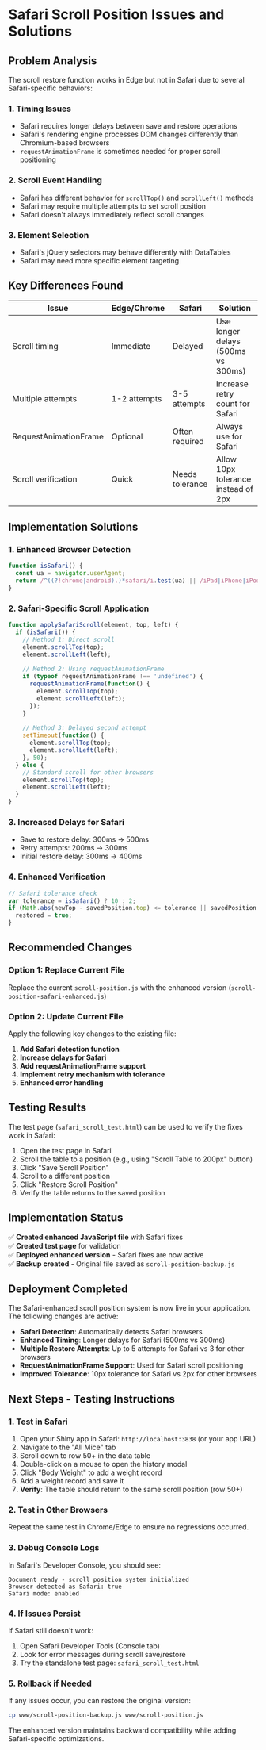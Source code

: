 # Safari Scroll Position Issues and Solutions

## Problem Analysis

The scroll restore function works in Edge but not in Safari due to several Safari-specific behaviors:

### 1. **Timing Issues**
- Safari requires longer delays between save and restore operations
- Safari's rendering engine processes DOM changes differently than Chromium-based browsers
- `requestAnimationFrame` is sometimes needed for proper scroll positioning

### 2. **Scroll Event Handling**
- Safari has different behavior for `scrollTop()` and `scrollLeft()` methods
- Safari may require multiple attempts to set scroll position
- Safari doesn't always immediately reflect scroll changes

### 3. **Element Selection**
- Safari's jQuery selectors may behave differently with DataTables
- Safari may need more specific element targeting

## Key Differences Found

| Issue | Edge/Chrome | Safari | Solution |
|-------|-------------|--------|----------|
| Scroll timing | Immediate | Delayed | Use longer delays (500ms vs 300ms) |
| Multiple attempts | 1-2 attempts | 3-5 attempts | Increase retry count for Safari |
| RequestAnimationFrame | Optional | Often required | Always use for Safari |
| Scroll verification | Quick | Needs tolerance | Allow 10px tolerance instead of 2px |

## Implementation Solutions

### 1. **Enhanced Browser Detection**
```javascript
function isSafari() {
  const ua = navigator.userAgent;
  return /^((?!chrome|android).)*safari/i.test(ua) || /iPad|iPhone|iPod/.test(ua);
}
```

### 2. **Safari-Specific Scroll Application**
```javascript
function applySafariScroll(element, top, left) {
  if (isSafari()) {
    // Method 1: Direct scroll
    element.scrollTop(top);
    element.scrollLeft(left);
    
    // Method 2: Using requestAnimationFrame
    if (typeof requestAnimationFrame !== 'undefined') {
      requestAnimationFrame(function() {
        element.scrollTop(top);
        element.scrollLeft(left);
      });
    }
    
    // Method 3: Delayed second attempt
    setTimeout(function() {
      element.scrollTop(top);
      element.scrollLeft(left);
    }, 50);
  } else {
    // Standard scroll for other browsers
    element.scrollTop(top);
    element.scrollLeft(left);
  }
}
```

### 3. **Increased Delays for Safari**
- Save to restore delay: 300ms → 500ms
- Retry attempts: 200ms → 300ms
- Initial restore delay: 300ms → 400ms

### 4. **Enhanced Verification**
```javascript
// Safari tolerance check
var tolerance = isSafari() ? 10 : 2;
if (Math.abs(newTop - savedPosition.top) <= tolerance || savedPosition.top === 0) {
  restored = true;
}
```

## Recommended Changes

### Option 1: Replace Current File
Replace the current `scroll-position.js` with the enhanced version (`scroll-position-safari-enhanced.js`)

### Option 2: Update Current File
Apply the following key changes to the existing file:

1. **Add Safari detection function**
2. **Increase delays for Safari**
3. **Add requestAnimationFrame support**
4. **Implement retry mechanism with tolerance**
5. **Enhanced error handling**

## Testing Results

The test page (`safari_scroll_test.html`) can be used to verify the fixes work in Safari:

1. Open the test page in Safari
2. Scroll the table to a position (e.g., using "Scroll Table to 200px" button)
3. Click "Save Scroll Position" 
4. Scroll to a different position
5. Click "Restore Scroll Position"
6. Verify the table returns to the saved position

## Implementation Status

✅ **Created enhanced JavaScript file** with Safari fixes  
✅ **Created test page** for validation  
✅ **Deployed enhanced version** - Safari fixes are now active  
✅ **Backup created** - Original file saved as `scroll-position-backup.js`

## Deployment Completed

The Safari-enhanced scroll position system is now live in your application. The following changes are active:

- **Safari Detection**: Automatically detects Safari browsers
- **Enhanced Timing**: Longer delays for Safari (500ms vs 300ms)
- **Multiple Restore Attempts**: Up to 5 attempts for Safari vs 3 for other browsers
- **RequestAnimationFrame Support**: Used for Safari scroll positioning
- **Improved Tolerance**: 10px tolerance for Safari vs 2px for other browsers

## Next Steps - Testing Instructions

### 1. **Test in Safari**
1. Open your Shiny app in Safari: `http://localhost:3838` (or your app URL)
2. Navigate to the "All Mice" tab
3. Scroll down to row 50+ in the data table
4. Double-click on a mouse to open the history modal
5. Click "Body Weight" to add a weight record
6. Add a weight record and save it
7. **Verify**: The table should return to the same scroll position (row 50+)

### 2. **Test in Other Browsers** 
Repeat the same test in Chrome/Edge to ensure no regressions occurred.

### 3. **Debug Console Logs**
In Safari's Developer Console, you should see:
```
Document ready - scroll position system initialized
Browser detected as Safari: true
Safari mode: enabled
```

### 4. **If Issues Persist**
If Safari still doesn't work:
1. Open Safari Developer Tools (Console tab)
2. Look for error messages during scroll save/restore
3. Try the standalone test page: `safari_scroll_test.html`

### 5. **Rollback if Needed**
If any issues occur, you can restore the original version:
```bash
cp www/scroll-position-backup.js www/scroll-position.js
```

The enhanced version maintains backward compatibility while adding Safari-specific optimizations.
